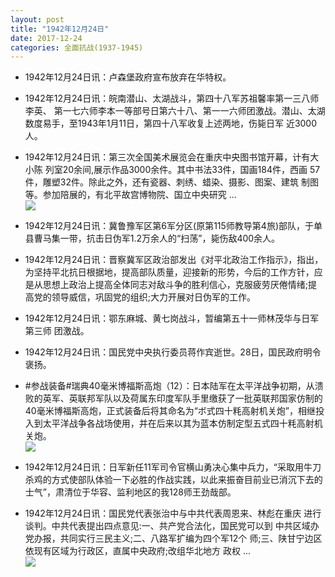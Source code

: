 ```yaml
---
layout: post
title: "1942年12月24日"
date: 2017-12-24
categories: 全面抗战(1937-1945)
---
```


<meta name="referrer" content="no-referrer" />

- 1942年12月24日讯：卢森堡政府宣布放弃在华特权。 

- 1942年12月24日讯：皖南潜山、太湖战斗，第四十八军苏祖馨率第一三八师李英、 第一七六师李本一等部号日第六十八、第一一六师团激战。潜山、太湖 数度易手，至1943年1月11日，第四十八军收复上述两地，伤毙日军 近3000人。 

- 1942年12月24日讯：第三次全国美术展览会在重庆中央图书馆开幕，计有大小陈 列室20余间,展示作品3000余件。其中书法33件，国画184件，西画 57件，雕塑32件。除此之外，还有瓷器、刺绣、蜡染、摄影、图案、建筑 制图等。参加陪展的，有北平故宫博物院、国立中央研究 ... <br/><img src="https://wx1.sinaimg.cn/large/aca367d8ly1fms0h3uqh7j20c80bxt8v.jpg" />

- 1942年12月24日讯：冀鲁豫军区第6军分区(原第115师教导第4旅)部队，于单县曹马集一带，抗击日伪军1.2万余人的“扫荡”，毙伤敌400余人。 

- 1942年12月24日讯：晋察冀军区政治部发出《对平北政治工作指示》，指出，为坚持平北抗日根据地，提高部队质量，迎接新的形势，今后的工作方针，应是从思想上政治上提高全体同志对敌斗争的胜利信心，克服疲劳厌倦情绪;提高党的领导威信，巩固党的组织;大力开展对日伪军的工作。 

- 1942年12月24日讯：鄂东麻城、黄七岗战斗，暂编第五十一师林茂华与日军第三师 团激战。 

- 1942年12月24日讯：国民党中央执行委员蒋作宾逝世。28日，国民政府明令 褒扬。 

- #参战装备#瑞典40毫米博福斯高炮（12）：日本陆军在太平洋战争初期，从溃败的英军、英联邦军队以及荷属东印度军队手里缴获了一批英联邦国家仿制的40毫米博福斯高炮，正式装备后将其命名为“ボ式四十粍高射机关炮”，相继投入到太平洋战争各战场使用，并在后来以其为蓝本仿制定型五式四十粍高射机关炮。 <br/><img src="https://wx2.sinaimg.cn/large/aca367d8ly1fmrmmesx4hj209112xgqr.jpg" />

- 1942年12月24日讯：日军新任11军司令官横山勇决心集中兵力，“采取用牛刀杀鸡的方式使部队体验一下必胜的作战实践，以此来振奋目前业已消沉下去的士气”，肃清位于华容、监利地区的我128师王劲哉部。 

- 1942年12月24日讯：国民党代表张治中与中共代表周恩来、林彪在重庆 进行谈判。中共代表提出四点意见:一、共产党合法化，国民党可以到 中共区域办党办报，共同实行三民主义;二、八路军扩编为四个军12个 师;三、陕甘宁边区依现有区域为行政区，直属中央政府;改组华北地方 政权 ... <br/><img src="https://wx2.sinaimg.cn/large/aca367d8ly1fmrj5kdpwhj20c80dvmxd.jpg" />

